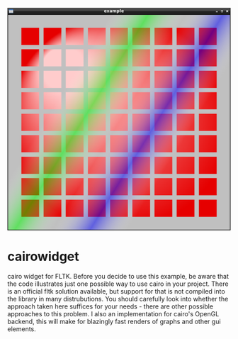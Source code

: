 ![screenshot.png](screenshot.png?raw=true)
# cairowidget
cairo widget for FLTK. Before you decide to use this example, be aware that the code illustrates just one possible way to use cairo in your project. There is an official fltk solution available, but support for that is not compiled into the library in many distrubutions. You should carefully look into whether the approach taken here suffices for your needs - there are other possible approaches to this problem.
I also an implementation for cairo's OpenGL backend, this will make for blazingly fast renders of graphs and other gui elements.
